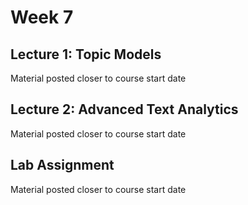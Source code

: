 # Week 7

## Lecture 1: Topic Models

Material posted closer to course start date

## Lecture 2: Advanced Text Analytics

Material posted closer to course start date

## Lab Assignment

Material posted closer to course start date